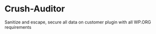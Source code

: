 # Crush-Auditor
Sanitize and escape, secure all data on customer plugin with all WP.ORG requirements
